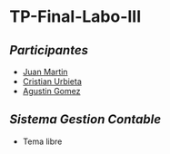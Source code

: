 # TP-Final-Labo-III

##  _Participantes_  
- <a href="https://www.linkedin.com/in/juan-martin-arnaldo-87887a209/">Juan Martin</a>
- <a href="https://www.linkedin.com/in/urbietacristian/">Cristian Urbieta</a>
- <a href="https://www.linkedin.com/in/agustin-gomez-315679113/">Agustin Gomez</a>


##  _Sistema Gestion Contable_ 
- Tema libre
